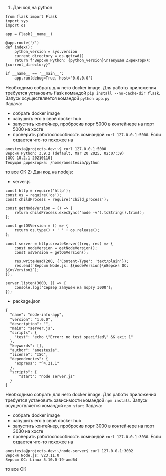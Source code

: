 1) Дан код на python
```
from flask import Flask
import sys
import os

app = Flask(__name__)

@app.route('/')
def index():
    python_version = sys.version
    current_directory = os.getcwd()
    return f"Версия Python: {python_version}\nТекущая директория: {current_directory}"

if __name__ == '__main__':
    app.run(debug=True, host='0.0.0.0')
```
Необходимо собрать для него docker image. Для работы приложения требуется установить flask командой ```pip install --no-cache-dir flask```. 
Запуск осуществляется командой ```python app.py```\
Задача:
- собрать docker image
- запушить его в свой docker hub
- запустить контейнер, пробросив порт 5000 в контейнере на порт 5000 на хосте
- проверить работоспособность комнандой ```curl 127.0.0.1:5000```. Если отдается что-то похожее на
```
anestesia@projects-dev:~$ curl 127.0.0.1:5000
Версия Python: 3.9.2 (default, Mar 20 2025, 02:07:39)
[GCC 10.2.1 20210110]
Текущая директория: /home/anestesia/python
```
то все ОК
2) Дан код на nodejs:
- server.js
```
const http = require('http');
const os = require('os');
const childProcess = require('child_process');

const getNodeVersion = () => {
    return childProcess.execSync('node -v').toString().trim();
};

const getOSVersion = () => {
    return os.type() + ' ' + os.release();
};

const server = http.createServer((req, res) => {
    const nodeVersion = getNodeVersion();
    const osVersion = getOSVersion();

    res.writeHead(200, {'Content-Type': 'text/plain'});
    res.end(`Версия Node.js: ${nodeVersion}\nВерсия ОС: ${osVersion}`);
});

server.listen(3000, () => {
    console.log('Сервер запущен на порту 3000');
});
```
- package.json
```
{
  "name": "node-info-app",
  "version": "1.0.0",
  "description": "",
  "main": "server.js",
  "scripts": {
    "test": "echo \"Error: no test specified\" && exit 1"
  },
  "keywords": [],
  "author": "anestesia",
  "license": "ISC",
  "dependencies": {
    "express": "^4.21.1"
  },
  "scripts": {
	  "start": "node server.js"
  }
}
```
Необходимо собрать для него docker image. Для работы приложения требуется установить зависимости командой ```npm install```. Запуск осуществляется командой ```npm start```
Задача:
- собрать docker image
- запушить его в свой docker hub
- запустить контейнер, пробросив порт 3000 в контейнере на порт 3030 на хосте
- проверить работоспособность комнандой ```curl 127.0.0.1:3030```. Если отдается что-то похожее на
```
anestesia@projects-dev:~/node-server$ curl 127.0.0.1:3002
Версия Node.js: v23.11.0
Версия ОС: Linux 5.10.0-19-amd64
```
то все ОК

